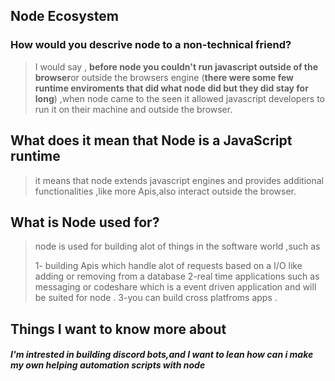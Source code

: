 ## Node Ecosystem 

### How would you descrive node to a non-technical friend?
> I would say , **before node you couldn't run javascript outside of the browser**or outside the browsers engine (__there were some few runtime enviroments that did what node did but they did stay for long__) ,when node came to the seen it allowed javascript developers to run it on their machine and outside the browser.


## What does it mean that Node is a JavaScript runtime

> it means that node extends javascript engines and provides additional functionalities ,like more Apis,also interact outside the browser.

## What is Node used for? 

> node is used for building alot of things in the software world ,such as 
> 
> 1- building Apis  which handle alot of requests based on a I/O like adding or removing from a database
> 2-real time applications such as messaging or codeshare which is a event driven application  and will be suited for node .
> 3-you can build cross platfroms apps .



## Things I want to know more about

##### I'm intrested in building discord bots,and I want to lean how can i make my own helping automation scripts with node 
